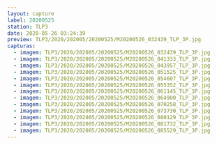 ```yaml
---
layout: capture
label: 20200525
station: TLP3
date: 2020-05-26 03:24:39
preview: TLP3/2020/202005/20200525/M20200526_032439_TLP_3P.jpg
capturas:
  - imagem: TLP3/2020/202005/20200525/M20200526_032439_TLP_3P.jpg
  - imagem: TLP3/2020/202005/20200525/M20200526_041333_TLP_3P.jpg
  - imagem: TLP3/2020/202005/20200525/M20200526_043957_TLP_3P.jpg
  - imagem: TLP3/2020/202005/20200525/M20200526_051525_TLP_3P.jpg
  - imagem: TLP3/2020/202005/20200525/M20200526_054607_TLP_3P.jpg
  - imagem: TLP3/2020/202005/20200525/M20200526_055352_TLP_3P.jpg
  - imagem: TLP3/2020/202005/20200525/M20200526_061145_TLP_3P.jpg
  - imagem: TLP3/2020/202005/20200525/M20200526_064900_TLP_3P.jpg
  - imagem: TLP3/2020/202005/20200525/M20200526_070258_TLP_3P.jpg
  - imagem: TLP3/2020/202005/20200525/M20200526_073730_TLP_3P.jpg
  - imagem: TLP3/2020/202005/20200525/M20200526_080129_TLP_3P.jpg
  - imagem: TLP3/2020/202005/20200525/M20200526_081732_TLP_3P.jpg
  - imagem: TLP3/2020/202005/20200525/M20200526_085529_TLP_3P.jpg
---
```

